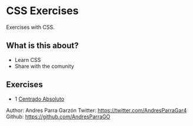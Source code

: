 # CSS Exercises

Exercises with CSS.


## What is this about?

* Learn CSS
* Share with the comunity

## Exercises
* 1 [Centrado Absoluto](https://andresparrago.github.io/css-exercises/01-Centrado-absoluto/) 


Author: Andres Parra Garzón
Twitter: <https://twitter.com/AndresParraGar4>
Github: <https://github.com/AndresParraGO>
